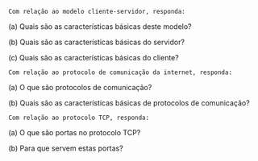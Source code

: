 

    Com relação ao modelo cliente-servidor, responda:

(a) Quais são as características básicas deste modelo?

(b) Quais são as características básicas do servidor?

(c) Quais são as características básicas do cliente?

    Com relação ao protocolo de comunicação da internet, responda:

(a) O que são protocolos de comunicação?

(b) Quais são as características básicas de protocolos de comunicação?

    Com relação ao protocolo TCP, responda:

(a) O que são portas no protocolo TCP?

(b) Para que servem estas portas?
